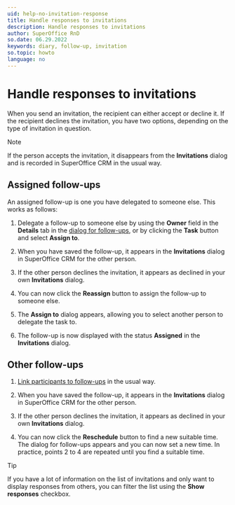 ```yaml
---
uid: help-no-invitation-response
title: Handle responses to invitations
description: Handle responses to invitations
author: SuperOffice RnD
so.date: 06.29.2022
keywords: diary, follow-up, invitation
so.topic: howto
language: no
---
```


# Handle responses to invitations

When you send an invitation, the recipient can either accept or decline it. If the recipient declines the invitation, you have two options, depending on the type of invitation in question.

> [!NOTE]
> If the person accepts the invitation, it disappears from the **Invitations** dialog and is recorded in SuperOffice CRM in the usual way.

## Assigned follow-ups

An assigned follow-up is one you have delegated to someone else. This works as follows:

1. Delegate a follow-up to someone else by using the **Owner** field in the **Details** tab in the [dialog for follow-ups][1], or by clicking the **Task** button and select **Assign to**.

2. When you have saved the follow-up, it appears in the **Invitations** dialog in SuperOffice CRM for the other person.

3. If the other person declines the invitation, it appears as declined in your own **Invitations** dialog.

4. You can now click the **Reassign** button to assign the follow-up to someone else.

5. The **Assign to** dialog appears, allowing you to select another person to delegate the task to.

6. The follow-up is now displayed with the status **Assigned** in the **Invitations** dialog.

## Other follow-ups

1. [Link participants to follow-ups][2] in the usual way.

2. When you have saved the follow-up, it appears in the **Invitations** dialog in SuperOffice CRM for the other person.

3. If the other person declines the invitation, it appears as declined in your own **Invitations** dialog.

4. You can now click the **Reschedule** button to find a new suitable time. The dialog for follow-ups appears and you can now set a new time. In practice, points 2 to 4 are repeated until you find a suitable time.

> [!TIP]
> If you have a lot of information on the list of invitations and only want to display responses from others, you can filter the list using the **Show responses** checkbox.

<!-- Referenced links -->
[1]: ../screen/dialog-for-followups.md
[2]: add-participant.md

<!-- Referenced images -->

